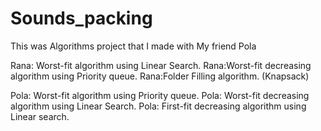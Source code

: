 # Sounds_packing
This was Algorithms project that  I made with My friend Pola

Rana: Worst-fit algorithm using Linear Search.
Rana:Worst-fit decreasing algorithm using Priority queue.
Rana:Folder Filling algorithm. (Knapsack)


Pola: Worst-fit algorithm using Priority queue.
Pola: Worst-fit decreasing algorithm using Linear Search.
Pola: First-fit decreasing algorithm using Linear search.
